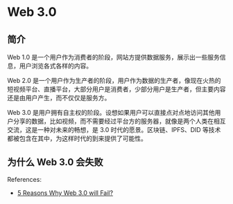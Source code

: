 # Web 3.0

## 简介

Web 1.0 是一个用户作为消费者的阶段，网站方提供数据服务，展示出一些服务信息，用户浏览各式各样的内容。

Web 2.0 是一个用户作为生产者的阶段，用户作为数据的生产者，像现在火热的短视频平台、直播平台，大部分用户是消费者，少部分用户是生产者，但主要内容还是由用户产生，而不仅仅是服务方。

Web 3.0 是用户拥有自主权的阶段。设想如果用户可以直接点对点地访问其他用户分享的数据，比如视频，而不需要经过平台方的服务器，就像是两个人类在相互交流，这是一种对未来的畅想，是 3.0 时代的愿景。区块链、IPFS、DID 等技术都被包含在其中，为这样时代的到来提供了可能性。

## 为什么 Web 3.0 会失败

References:
- [5 Reasons Why Web 3.0 will Fail?](https://itnext.io/top-5-reasons-why-web-3-will-fail-57237e4c3db)


